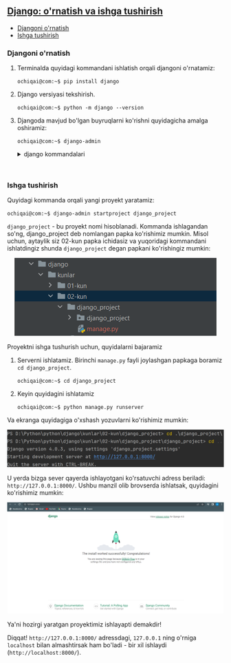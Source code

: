 ## [Django: o'rnatish va ishga tushirish](#django--o-rnatish-va-ishga-tushirish)
  * [Djangoni o'rnatish](#djangoni-o-rnatish)
  * [Ishga tushirish](#ishga-tushirish)


### Djangoni o'rnatish 


1. Terminalda quyidagi kommandani ishlatish orqali djangoni o'rnatamiz:
    ```console
    ochiqai@com:~$ pip install django
    ```
    

2. Django versiyasi tekshirish.
    ```console
    ochiqai@com:~$ python -m django --version
    ```
    
3. Djangoda mavjud bo'lgan buyruqlarni ko'rishni quyidagicha amalga oshiramiz:

    ```console
    ochiqai@com:~$ django-admin
    ```
   
    <details>
    <summary>django kommandalari</summary>
   
    ```console
    [django]
    check
    compilemessages
    createcachetable
    dbshell
    diffsettings
    dumpdata
    flush
    inspectdb
    loaddata
    makemessages
    makemigrations
    migrate
    runserver
    sendtestemail
    shell
    showmigrations
    sqlflush
    sqlmigrate
    sqlsequencereset
    squashmigrations
    startapp
    startproject
    test
    testserver
    ```  
    </details>

<br>

### Ishga tushirish

Quyidagi kommanda orqali yangi proyekt yaratamiz:

```console
ochiqai@com:~$ django-admin startproject django_project
```

`django_project` - bu proyekt nomi hisoblanadi. Kommanda ishlagandan so'ng, django_project deb nomlangan papka 
ko'rishimiz mumkin. Misol uchun, aytaylik siz 02-kun papka ichidasiz va yuqoridagi kommandani ishlatdingiz shunda 
`django_project` degan papkani ko'rishingiz mumkin:
   
<p align="center">
    <img src="./image/django_install.png">
</p>

Proyektni ishga tushurish uchun, quyidalarni bajaramiz 

  1. Serverni ishlatamiz. Birinchi `manage.py` fayli joylashgan papkaga boramiz `cd django_project`. 

        ```console
        ochiqai@com:~$ cd django_project
        ```

  2. Keyin quyidagini ishlatamiz

        ```console
        ochiqai@com:~$ python manage.py runserver
        ```

Va ekranga quyidagiga o'xshash yozuvlarni ko'rishimiz mumkin:

<p align="center">
<img src="./image/project_url.png">
</p>

U yerda bizga sever qayerda ishlayotgani ko'rsatuvchi adress beriladi: `http://127.0.0.1:8000/`.
Ushbu manzil olib brovserda ishlatsak, quyidagini ko'rishimiz mumkin:

<p align="center">
   <img src="./image/django_working.png">
</p>
Ya'ni hozirgi yaratgan proyektimiz ishlayapti demakdir!

Diqqat! `http://127.0.0.1:8000/` adressdagi, `127.0.0.1` ning o'rniga `localhost` bilan almashtirsak ham
bo'ladi - bir xil ishlaydi (`http://localhost:8000/`).